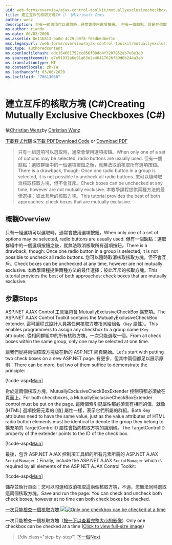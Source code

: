 ```yaml
---
uid: web-forms/overview/ajax-control-toolkit/mutuallyexclusivecheckbox/creating-mutually-exclusive-checkboxes-cs
title: 建立互斥的核取方塊C#（） |Microsoft Docs
author: wenz
description: 只有一組選項可以選取時，通常會使用選項按鈕。 但有一個缺點，就是在選取群組中的一個選項按鈕之後,。
ms.author: riande
ms.date: 06/02/2008
ms.assetid: 8e11b813-ba0d-4c29-b0f8-f65db6dbef1e
msc.legacyurl: /web-forms/overview/ajax-control-toolkit/mutuallyexclusivecheckbox/creating-mutually-exclusive-checkboxes-cs
msc.type: authoredcontent
ms.openlocfilehash: ddc154601752cc856f00dd4f3207952ab7e0e3e0
ms.sourcegitcommit: e7e91932a6e91a63e2e46417626f39d6b244a3ab
ms.translationtype: MT
ms.contentlocale: zh-TW
ms.lasthandoff: 03/06/2020
ms.locfileid: "78613068"
---
```

# <a name="creating-mutually-exclusive-checkboxes-c"></a><span data-ttu-id="10102-104">建立互斥的核取方塊 (C#)</span><span class="sxs-lookup"><span data-stu-id="10102-104">Creating Mutually Exclusive Checkboxes (C#)</span></span>

<span data-ttu-id="10102-105">依[Christian Wenz](https://github.com/wenz)</span><span class="sxs-lookup"><span data-stu-id="10102-105">by [Christian Wenz](https://github.com/wenz)</span></span>

<span data-ttu-id="10102-106">[下載程式代碼](https://download.microsoft.com/download/9/3/f/93f8daea-bebd-4821-833b-95205389c7d0/MutuallyExclusiveCheckBox0.cs.zip)或[下載 PDF](https://download.microsoft.com/download/b/6/a/b6ae89ee-df69-4c87-9bfb-ad1eb2b23373/mutuallyexclusivecheckbox0CS.pdf)</span><span class="sxs-lookup"><span data-stu-id="10102-106">[Download Code](https://download.microsoft.com/download/9/3/f/93f8daea-bebd-4821-833b-95205389c7d0/MutuallyExclusiveCheckBox0.cs.zip) or [Download PDF](https://download.microsoft.com/download/b/6/a/b6ae89ee-df69-4c87-9bfb-ad1eb2b23373/mutuallyexclusivecheckbox0CS.pdf)</span></span>

> <span data-ttu-id="10102-107">只有一組選項可以選取時，通常會使用選項按鈕。</span><span class="sxs-lookup"><span data-stu-id="10102-107">When only one of a set of options may be selected, radio buttons are usually used.</span></span> <span data-ttu-id="10102-108">但有一個缺點：選取群組中的一個選項按鈕之後，就無法取消核取所有選項按鈕。</span><span class="sxs-lookup"><span data-stu-id="10102-108">There is a drawback, though: Once one radio button in a group is selected, it is not possible to uncheck all radio buttons.</span></span> <span data-ttu-id="10102-109">您可以隨時取消核取核取方塊，但不會互斥。</span><span class="sxs-lookup"><span data-stu-id="10102-109">Check boxes can be unchecked at any time, however are not mutually exclusive.</span></span> <span data-ttu-id="10102-110">本教學課程提供兩種方法的最佳選擇：彼此互斥的核取方塊。</span><span class="sxs-lookup"><span data-stu-id="10102-110">This tutorial provides the best of both approaches: check boxes that are mutually exclusive.</span></span>

## <a name="overview"></a><span data-ttu-id="10102-111">概觀</span><span class="sxs-lookup"><span data-stu-id="10102-111">Overview</span></span>

<span data-ttu-id="10102-112">只有一組選項可以選取時，通常會使用選項按鈕。</span><span class="sxs-lookup"><span data-stu-id="10102-112">When only one of a set of options may be selected, radio buttons are usually used.</span></span> <span data-ttu-id="10102-113">但有一個缺點：選取群組中的一個選項按鈕之後，就無法取消核取所有選項按鈕。</span><span class="sxs-lookup"><span data-stu-id="10102-113">There is a drawback, though: Once one radio button in a group is selected, it is not possible to uncheck all radio buttons.</span></span> <span data-ttu-id="10102-114">您可以隨時取消核取核取方塊，但不會互斥。</span><span class="sxs-lookup"><span data-stu-id="10102-114">Check boxes can be unchecked at any time, however are not mutually exclusive.</span></span> <span data-ttu-id="10102-115">本教學課程提供兩種方法的最佳選擇：彼此互斥的核取方塊。</span><span class="sxs-lookup"><span data-stu-id="10102-115">This tutorial provides the best of both approaches: check boxes that are mutually exclusive.</span></span>

## <a name="steps"></a><span data-ttu-id="10102-116">步驟</span><span class="sxs-lookup"><span data-stu-id="10102-116">Steps</span></span>

<span data-ttu-id="10102-117">ASP.NET AJAX Control 工具組包含 MutuallyExclusiveCheckBox 擴充項。</span><span class="sxs-lookup"><span data-stu-id="10102-117">The ASP.NET AJAX Control Toolkit contains the MutuallyExclusiveCheckBox extender.</span></span> <span data-ttu-id="10102-118">這可讓程式設計人員將任何核取方塊指派給組名（`Key` 屬性）。</span><span class="sxs-lookup"><span data-stu-id="10102-118">This enables programmers to assign any checkbox to a group name (`Key` attribute).</span></span> <span data-ttu-id="10102-119">從相同群組中的所有核取方塊，一次只能選取一個。</span><span class="sxs-lookup"><span data-stu-id="10102-119">From all check boxes within the same group, only one may be selected at one time.</span></span>

<span data-ttu-id="10102-120">讓我們從將兩個核取方塊放在新的 ASP.NET 網頁開始。</span><span class="sxs-lookup"><span data-stu-id="10102-120">Let's start with putting two check boxes on a new ASP.NET page.</span></span> <span data-ttu-id="10102-121">有更多，但其中兩個都足以展示原則：</span><span class="sxs-lookup"><span data-stu-id="10102-121">There can be more, but two of them suffice to demonstrate the principle:</span></span>

[!code-aspx[Main](creating-mutually-exclusive-checkboxes-cs/samples/sample1.aspx)]

<span data-ttu-id="10102-122">對於這兩個核取方塊，MutuallyExclusiveCheckBoxExtender 控制項都必須放在頁面上。</span><span class="sxs-lookup"><span data-stu-id="10102-122">For both checkboxes, a MutuallyExclusiveCheckBoxExtender control must be put on the page.</span></span> <span data-ttu-id="10102-123">這兩個索引鍵屬性都必須具有相同的值，就像 [HTML] 選項按鈕元素的 [值] 屬性一樣，表示它們所屬的群組。</span><span class="sxs-lookup"><span data-stu-id="10102-123">Both Key attributes need to have the same value, just as the value attributes of HTML radio button elements must be identical to denote the group they belong to.</span></span> <span data-ttu-id="10102-124">擴充項的 TargetControlID 屬性會指向核取方塊的識別碼。</span><span class="sxs-lookup"><span data-stu-id="10102-124">The TargetControlID property of the extender points to the ID of the check box.</span></span>

[!code-aspx[Main](creating-mutually-exclusive-checkboxes-cs/samples/sample2.aspx)]

<span data-ttu-id="10102-125">最後，包含 ASP.NET AJAX 控制項工具組的所有元素所需的 ASP.NET AJAX `ScriptManager`：</span><span class="sxs-lookup"><span data-stu-id="10102-125">Finally, include the ASP.NET AJAX `ScriptManager` which is required by all elements of the ASP.NET AJAX Control Toolkit:</span></span>

[!code-aspx[Main](creating-mutually-exclusive-checkboxes-cs/samples/sample3.aspx)]

<span data-ttu-id="10102-126">儲存並執行頁面：您可以勾選和取消核取這兩個核取方塊，不過，您無法同時選取這兩個核取方塊。</span><span class="sxs-lookup"><span data-stu-id="10102-126">Save and run the page: You can check and uncheck both check boxes, however at no time can both check boxes be checked.</span></span>

<span data-ttu-id="10102-127">[一次只能檢查一個核取方塊 ![](creating-mutually-exclusive-checkboxes-cs/_static/image2.png)](creating-mutually-exclusive-checkboxes-cs/_static/image1.png)</span><span class="sxs-lookup"><span data-stu-id="10102-127">[![Only one checkbox can be checked at a time](creating-mutually-exclusive-checkboxes-cs/_static/image2.png)](creating-mutually-exclusive-checkboxes-cs/_static/image1.png)</span></span>

<span data-ttu-id="10102-128">一次只能檢查一個核取方塊（[按一下以查看完整大小的影像](creating-mutually-exclusive-checkboxes-cs/_static/image3.png)）</span><span class="sxs-lookup"><span data-stu-id="10102-128">Only one checkbox can be checked at a time ([Click to view full-size image](creating-mutually-exclusive-checkboxes-cs/_static/image3.png))</span></span>

> [!div class="step-by-step"]
> [<span data-ttu-id="10102-129">下一個</span><span class="sxs-lookup"><span data-stu-id="10102-129">Next</span></span>](creating-mutually-exclusive-checkboxes-vb.md)
